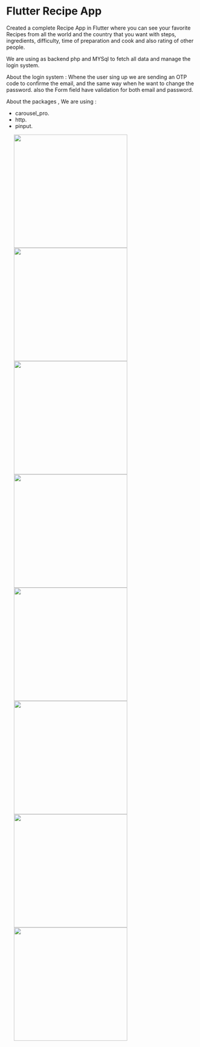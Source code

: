 # **Flutter Recipe App**

Created a complete Recipe App in Flutter where you can see your favorite Recipes from all the world and the country that you want with steps, ingredients, difficulty, time of preparation and cook and also rating of other people.

We are using as backend php and MYSql to fetch all data and manage the login system.

About the login system : Whene the user sing up we are sending an OTP code to confirme the email, and the same way when he want to change the password. also the Form field have validation for both email and password.

About the packages , We are using : 
  - carousel_pro.
  - http.
  - pinput.
  
<p float="left">
  <img src="https://user-images.githubusercontent.com/56930955/68528564-c181b380-02f4-11ea-9b77-f96ab7781b50.PNG" 
       width=300 hspace="20"/> 
  <img src="https://user-images.githubusercontent.com/56930955/68528581-ebd37100-02f4-11ea-9d30-01726d107c13.PNG"
       width=300 hspace="20"/> 
  <img src="https://user-images.githubusercontent.com/56930955/68528576-e9711700-02f4-11ea-938a-f0fce22aec7c.PNG" 
       width=300 hspace="20"/>
  <img src="https://user-images.githubusercontent.com/56930955/68528576-e9711700-02f4-11ea-938a-f0fce22aec7c.PNG" 
       width=300 hspace="20"/>
  <img src="https://user-images.githubusercontent.com/56930955/68528578-eaa24400-02f4-11ea-98ae-7a604cf18523.PNG" 
       width=300 hspace="20"/>
  <img src="https://user-images.githubusercontent.com/56930955/68528579-eb3ada80-02f4-11ea-9d7a-665d5cfbcd48.PNG" 
       width=300 hspace="20"/>
  <img src="https://user-images.githubusercontent.com/56930955/68528692-8bddca00-02f6-11ea-9353-686e083bdc38.PNG" 
       width=300 hspace="20"/>
  <img src="https://user-images.githubusercontent.com/56930955/68528697-913b1480-02f6-11ea-824e-cae23b1fc641.PNG" 
       width=300 hspace="20"/>
</p>

